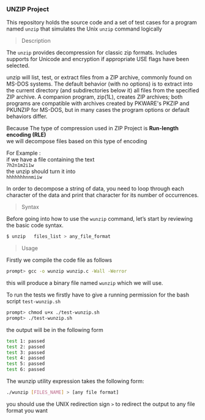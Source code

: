### UNZIP Project

This repository holds the source code and a set of test cases for a program named `unzip` that simulates the Unix `unzip` command logically

> Description

The `unzip`  provides decompression for classic zip formats. Includes supports for Unicode and encryption if appropriate USE flags have been selected.

unzip will list, test, or extract files from a ZIP archive, commonly found on MS-DOS systems. The default behavior (with no options) is to extract into the current directory (and subdirectories below it) all files from the specified ZIP archive. A companion program, zip(1L), creates ZIP archives; both programs are compatible with archives created by PKWARE's PKZIP and PKUNZIP for MS-DOS, but in many cases the program options or default behaviors differ.

Because The type of compression used in ZIP Project   is **Run-length encoding (RLE)**\
we will decompose files based on this type of encoding


For Example : \
if we have a file containing the text\
 `7h2n1m2i1w`\
the unzip should turn it into\
 `hhhhhhhnnmiiw` 

In order to decompose a string of data, you need to loop through each character of the data and print that character for its number of occurrences. 

> Syntax

Before going into how to use the `wunzip` command, let’s start by reviewing the basic code syntax.

```c
$ unzip   files_list > any_file_format
```



> Usage

Firstly we compile the code file as follows

``` bash
prompt> gcc -o wunzip wunzip.c -Wall -Werror 
```

this will produce a binary file named `wunzip` which we will use.

To run the tests we firstly have to give a running permission for the bash script `test-wunzip.sh`

```bash
prompt> chmod u+x ./test-wunzip.sh
prompt> ./test-wunzip.sh
```

the output will be in the following form

```bash
test 1: passed
test 2: passed
test 3: passed
test 4: passed
test 5: passed
test 6: passed
```

The wunzip utility expression takes the following form:

```sh
./wunzip [FILES_NAME] > [any file format]
```
you should use the UNIX redirection sign `>` to redirect the output to any file format you want

